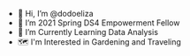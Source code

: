 - 👋 Hi, I’m @dodoeliza
- 👀 I’m 2021 Spring DS4 Empowerment Fellow
- 🌱 I’m Currently Learning Data Analysis 
- 🗺 I'm Interested in Gardening and Traveling

<!---
dodoeliza/dodoeliza is a ✨ special ✨ repository because its `README.md` (this file) appears on your GitHub profile.
You can click the Preview link to take a look at your changes.
--->
